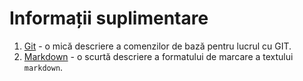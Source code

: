 # Informații suplimentare

1. [Git](./git.md) - o mică descriere a comenzilor de bază pentru lucrul cu GIT.
2. [Markdown](./markdown.md) - o scurtă descriere a formatului de marcare a textului `markdown`.
